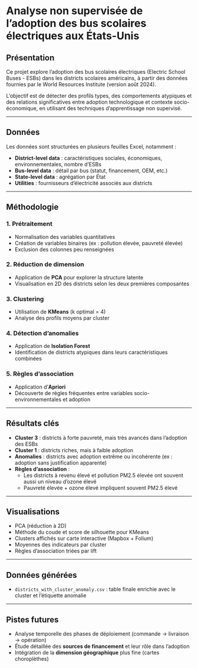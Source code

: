# Analyse non supervisée de l’adoption des bus scolaires électriques aux États-Unis

## Présentation

Ce projet explore l’adoption des bus scolaires électriques (Electric School Buses - ESBs) dans les districts scolaires américains, à partir des données fournies par le World Resources Institute (version août 2024).

L’objectif est de détecter des profils types, des comportements atypiques et des relations significatives entre adoption technologique et contexte socio-économique, en utilisant des techniques d’apprentissage non supervisé.

---

## Données

Les données sont structurées en plusieurs feuilles Excel, notamment :
- **District-level data** : caractéristiques sociales, économiques, environnementales, nombre d’ESBs
- **Bus-level data** : détail par bus (statut, financement, OEM, etc.)
- **State-level data** : agrégation par État
- **Utilities** : fournisseurs d’électricité associés aux districts

---

## Méthodologie

### 1. Prétraitement
- Normalisation des variables quantitatives
- Création de variables binaires (ex : pollution élevée, pauvreté élevée)
- Exclusion des colonnes peu renseignées

### 2. Réduction de dimension
- Application de **PCA** pour explorer la structure latente
- Visualisation en 2D des districts selon les deux premières composantes

### 3. Clustering
- Utilisation de **KMeans** (k optimal = 4)
- Analyse des profils moyens par cluster

### 4. Détection d’anomalies
- Application de **Isolation Forest**
- Identification de districts atypiques dans leurs caractéristiques combinées

### 5. Règles d’association
- Application d’**Apriori**
- Découverte de règles fréquentes entre variables socio-environnementales et adoption

---

## Résultats clés

- **Cluster 3** : districts à forte pauvreté, mais très avancés dans l’adoption des ESBs
- **Cluster 1** : districts riches, mais à faible adoption
- **Anomalies** : districts avec adoption extrême ou incohérente (ex : adoption sans justification apparente)
- **Règles d’association** : 
  - Les districts à revenu élevé et pollution PM2.5 élevée ont souvent aussi un niveau d’ozone élevé
  - Pauvreté élevée + ozone élevé impliquent souvent PM2.5 élevé

---

## Visualisations

- PCA (réduction à 2D)
- Méthode du coude et score de silhouette pour KMeans
- Clusters affichés sur carte interactive (Mapbox + Folium)
- Moyennes des indicateurs par cluster
- Règles d’association triées par lift

---

## Données générées

- `districts_with_cluster_anomaly.csv` : table finale enrichie avec le cluster et l’étiquette anomalie

---

## Pistes futures

- Analyse temporelle des phases de déploiement (commande → livraison → opération)
- Étude détaillée des **sources de financement** et leur rôle dans l’adoption
- Intégration de la **dimension géographique** plus fine (cartes choroplèthes)